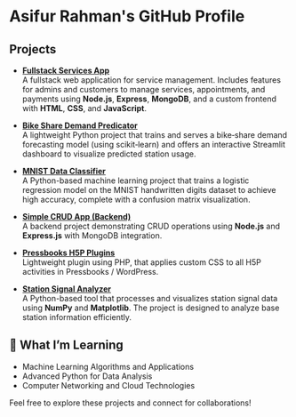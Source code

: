 # Asifur Rahman's GitHub Profile

## **Projects**
- **[Fullstack Services App](https://github.com/asifur-rahman9/fullstack-services-app)**  
  A fullstack web application for service management. Includes features for admins and customers to manage services, appointments, and payments using **Node.js**, **Express**, **MongoDB**, and a custom frontend with **HTML**, **CSS**, and **JavaScript**.
  
- **[Bike Share Demand Predicator](https://github.com/asifur-rahman9/bike-station-monitor)**  
  A lightweight Python project that trains and serves a bike‐share demand forecasting model (using scikit‐learn) and offers an interactive Streamlit dashboard to visualize predicted station usage.
  
- **[MNIST Data Classifier](https://github.com/Tristan-Paolo/COMP472_Project)**  
  A Python-based machine learning project that trains a logistic regression model on the MNIST handwritten digits dataset to achieve high accuracy, complete with a confusion matrix visualization.

- **[Simple CRUD App (Backend)](https://github.com/asifur-rahman9/simple-crud-app-backend)**  
  A backend project demonstrating CRUD operations using **Node.js** and **Express.js** with MongoDB integration.

- **[Pressbooks H5P Plugins](https://github.com/asifur-rahman9/custom-h5p-plugin)**  
  Lightweight plugin using PHP, that applies custom CSS to all H5P activities in Pressbooks / WordPress. 

- **[Station Signal Analyzer](https://github.com/asifur-rahman9/station-signal-analyzer)**  
  A Python-based tool that processes and visualizes station signal data using **NumPy** and **Matplotlib**. The project is designed to analyze base station information efficiently.

## 🌱 What I’m Learning
- Machine Learning Algorithms and Applications
- Advanced Python for Data Analysis
- Computer Networking and Cloud Technologies



Feel free to explore these projects and connect for collaborations!

